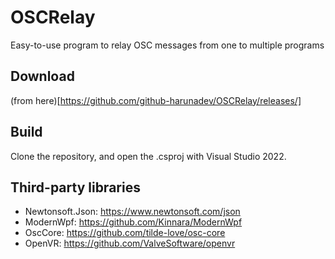 # OSCRelay
Easy-to-use program to relay OSC messages from one to multiple programs

## Download
(from here)[https://github.com/github-harunadev/OSCRelay/releases/]

## Build
Clone the repository, and open the .csproj with Visual Studio 2022.

## Third-party libraries
- Newtonsoft.Json: https://www.newtonsoft.com/json
- ModernWpf: https://github.com/Kinnara/ModernWpf
- OscCore: https://github.com/tilde-love/osc-core
- OpenVR: https://github.com/ValveSoftware/openvr
